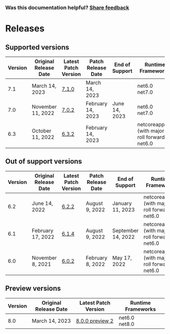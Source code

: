 
### Was this documentation helpful? [Share feedback](https://www.research.net/r/DGDQWXH?src=documentation%2Freleases)

# Releases

## Supported versions

| Version | Original Release Date | Latest Patch Version | Patch Release Date | End of Support | Runtime Frameworks |
| --- | --- | --- | --- | --- | --- |
| 7.1 | March 14, 2023 | [7.1.0](https://github.com/dotnet/dotnet-monitor/releases/tag/v7.1.0) | March 14, 2023 |  | net6.0<br/>net7.0 |
| 7.0 | November 11, 2022 | [7.0.2](https://github.com/dotnet/dotnet-monitor/releases/tag/v7.0.2) | February 14, 2023 | June 14, 2023 | net6.0<br/>net7.0 |
| 6.3 | October 11, 2022 | [6.3.2](https://github.com/dotnet/dotnet-monitor/releases/tag/v6.3.2) | February 14, 2023 |  | netcoreapp3.1 (with major roll forward)<br/>net6.0 |


## Out of support versions

| Version | Original Release Date | Latest Patch Version | Patch Release Date | End of Support | Runtime Frameworks |
| --- | --- | --- | --- | --- | --- |
| 6.2 | June 14, 2022 | [6.2.2](https://github.com/dotnet/dotnet-monitor/releases/tag/v6.2.2) | August 9, 2022 | January 11, 2023 | netcoreapp3.1 (with major roll forward)<br/>net6.0 |
| 6.1 | February 17, 2022 | [6.1.4](https://github.com/dotnet/dotnet-monitor/releases/tag/v6.1.4) | August 9, 2022 | September 14, 2022 | netcoreapp3.1 (with major roll forward)<br/>net6.0 |
| 6.0 | November 8, 2021 | [6.0.2](https://github.com/dotnet/dotnet-monitor/releases/tag/v6.0.2) | February 8, 2022 | May 17, 2022 | netcoreapp3.1 (with major roll forward)<br/>net6.0 |


## Preview versions

| Version | Original Release Date | Latest Patch Version | Runtime Frameworks |
| --- | --- | --- | --- |
| 8.0 | March 14, 2023 | [8.0.0 preview 2](https://github.com/dotnet/dotnet-monitor/releases/tag/v8.0.0-preview.2.23155.4) | net6.0<br/>net8.0 |


